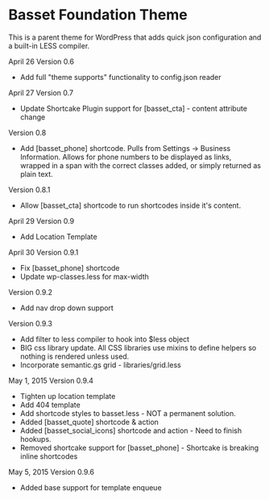# Basset Foundation Theme
This is a parent theme for WordPress that adds quick json configuration and a built-in LESS compiler.

April 26
Version 0.6
- Add full "theme supports" functionality to config.json reader

April 27
Version 0.7
- Update Shortcake Plugin support for [basset_cta] - content attribute change

Version 0.8
- Add [basset_phone] shortcode. Pulls from Settings -> Business Information. Allows for phone numbers to be displayed as links, wrapped in a span with the correct classes added, or simply returned as plain text.

Version 0.8.1
- Allow [basset_cta] shortcode to run shortcodes inside it's content.

April 29
Version 0.9
- Add Location Template

April 30
Version 0.9.1
- Fix [basset_phone] shortcode
- Update wp-classes.less for max-width

Version 0.9.2
- Add nav drop down support

Version 0.9.3
- Add filter to less compiler to hook into $less object
- BIG css library update. All CSS libraries use mixins to define helpers so nothing is rendered unless used.
- Incorporate semantic.gs grid - libraries/grid.less

May 1, 2015
Version 0.9.4
- Tighten up location template
- Add 404 template
- Add shortcode styles to basset.less - NOT a permanent solution.
- Added [basset_quote] shortcode & action
- Added [basset_social_icons] shortcode and action - Need to finish hookups.
- Removed shortcake support for [basset_phone] - Shortcake is breaking inline shortcodes

May 5, 2015
Version 0.9.6
- Added base support for template enqueue